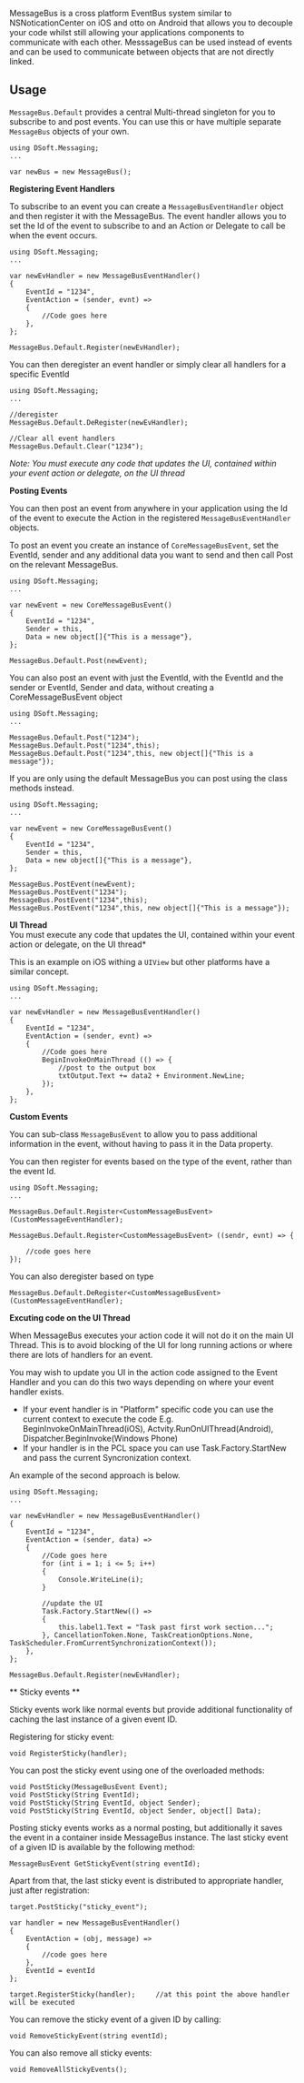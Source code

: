 
MessageBus is a cross platform EventBus system similar to NSNoticationCenter on iOS and otto on Android that allows you to decouple your code whilst still allowing your applications components to communicate with each other.  MesssageBus can be used instead of events and can be used to communicate between objects that are not directly linked.

## Usage

`MessageBus.Default` provides a central Multi-thread singleton for you to subscribe to and post events.  You can use this or have multiple separate `MessageBus` objects of your own.


	using DSoft.Messaging;
	...
	
	var newBus = new MessageBus();
	 
**Registering Event Handlers**

To subscribe to an event you can create a `MessageBusEventHandler` object and then register it with the MessageBus.  The event handler allows you to set the Id of the event to subscribe to and an Action or Delegate to call be when the event occurs.

	using DSoft.Messaging;
	...
	
	var newEvHandler = new MessageBusEventHandler()
	{
		EventId = "1234",
		EventAction = (sender, evnt) =>
		{
			//Code goes here
		},
	};
	
	MessageBus.Default.Register(newEvHandler);

You can then deregister an event handler or simply clear all handlers for a specific EventId


	using DSoft.Messaging;
	...

	//deregister
	MessageBus.Default.DeRegister(newEvHandler);
	
	//Clear all event handlers
	MessageBus.Default.Clear("1234");

*Note: You must execute any code that updates the UI, contained within your event action or delegate, on the UI thread*

**Posting Events**

You can then post an event from anywhere in your application using the Id of the event to execute the Action in the registered `MessageBusEventHandler` objects.

To post an event you create an instance of `CoreMessageBusEvent`, set the EventId, sender and any additional data you want to send and then call Post on the relevant MessageBus.
 
	using DSoft.Messaging;
	...
	
	var newEvent = new CoreMessageBusEvent()
	{
		EventId = "1234",
		Sender = this,
		Data = new object[]{"This is a message"},
	};
	
	MessageBus.Default.Post(newEvent);

You can also post an event with just the EventId, with the EventId and the sender or EventId, Sender and data, without creating a CoreMessageBusEvent object

	using DSoft.Messaging;
	...
	
	MessageBus.Default.Post("1234");
	MessageBus.Default.Post("1234",this);
	MessageBus.Default.Post("1234",this, new object[]{"This is a message"});
	
If you are only using the default MessageBus you can post using the class methods instead.

	using DSoft.Messaging;
	...
	
	var newEvent = new CoreMessageBusEvent()
	{
		EventId = "1234",
		Sender = this,
		Data = new object[]{"This is a message"},
	};
	
	MessageBus.PostEvent(newEvent);
	MessageBus.PostEvent("1234");
	MessageBus.PostEvent("1234",this);
	MessageBus.PostEvent("1234",this, new object[]{"This is a message"});

**UI Thread**  
You must execute any code that updates the UI, contained within your event action or delegate, on the UI thread*

This is an example on iOS withing a `UIView` but other platforms have a similar concept.

	using DSoft.Messaging;
	...
	
	var newEvHandler = new MessageBusEventHandler()
	{
		EventId = "1234",
		EventAction = (sender, evnt) =>
		{
			//Code goes here
			BeginInvokeOnMainThread (() => {
				//post to the output box
				txtOutput.Text += data2 + Environment.NewLine;
			});
		},
	};
	
**Custom Events**	

You can sub-class `MessageBusEvent` to allow you to pass additional information in the event, without having to pass it in the Data property.  

You can then register for events based on the type of the event, rather than the event Id.


	using DSoft.Messaging;
	...
	
	MessageBus.Default.Register<CustomMessageBusEvent> (CustomMessageEventHandler);

	MessageBus.Default.Register<CustomMessageBusEvent> ((sendr, evnt) => {
    
      	//code goes here
	});

You can also deregister based on type

	MessageBus.Default.DeRegister<CustomMessageBusEvent> (CustomMessageEventHandler);

**Excuting code on the UI Thread**

When MessageBus executes your action code it will not do it on the main UI Thread.  This is to avoid blocking of the UI for long running actions or where there are lots of handlers for an event.

You may wish to update you UI in the action code assigned to the Event Handler and you can do this two ways depending on where your event handler exists.

 - If your event handler is in "Platform" specific code you can use the current context to execute the code E.g. BeginInvokeOnMainThread(iOS), Actvity.RunOnUIThread(Android), Dispatcher.BeginInvoke(Windows Phone)
 - If your handler is in the PCL space you can use Task.Factory.StartNew and pass the current Syncronization context.  
  
An example of the second approach is below.

	using DSoft.Messaging;
	...
	
	var newEvHandler = new MessageBusEventHandler()
	{
		EventId = "1234",
		EventAction = (sender, data) =>
		{
			//Code goes here
			for (int i = 1; i <= 5; i++)
	        {
	            Console.WriteLine(i);
	        }
	        
	        //update the UI
	        Task.Factory.StartNew(() =>
            {
                this.label1.Text = "Task past first work section...";
            }, CancellationToken.None, TaskCreationOptions.None, TaskScheduler.FromCurrentSynchronizationContext());
		},
	};
	
	MessageBus.Default.Register(newEvHandler);
	
** Sticky events ** 
 
Sticky events work like normal events but provide additional functionality of caching the last instance of a given event ID. 

Registering for sticky event:
	
	void RegisterSticky(handler);

You can post the sticky event using one of the overloaded methods:

	void PostSticky(MessageBusEvent Event);
	void PostSticky(String EventId);
	void PostSticky(String EventId, object Sender);
	void PostSticky(String EventId, object Sender, object[] Data);

Posting sticky events works as a normal posting, but additionally it saves the event in a container inside MessageBus instance. The last sticky event of a given ID is available by the following method:

	MessageBusEvent GetStickyEvent(string eventId);
	
Apart from that, the last sticky event is distributed to appropriate handler, just after registration:

	target.PostSticky("sticky_event");
	
	var handler = new MessageBusEventHandler()
	{
		EventAction = (obj, message) =>
		{
			//code goes here
		},
		EventId = eventId
	};

	target.RegisterSticky(handler);		//at this point the above handler will be executed

You can remove the sticky event of a given ID by calling:

	void RemoveStickyEvent(string eventId);
	
You can also remove all sticky events:

	void RemoveAllStickyEvents();
	

	
	
